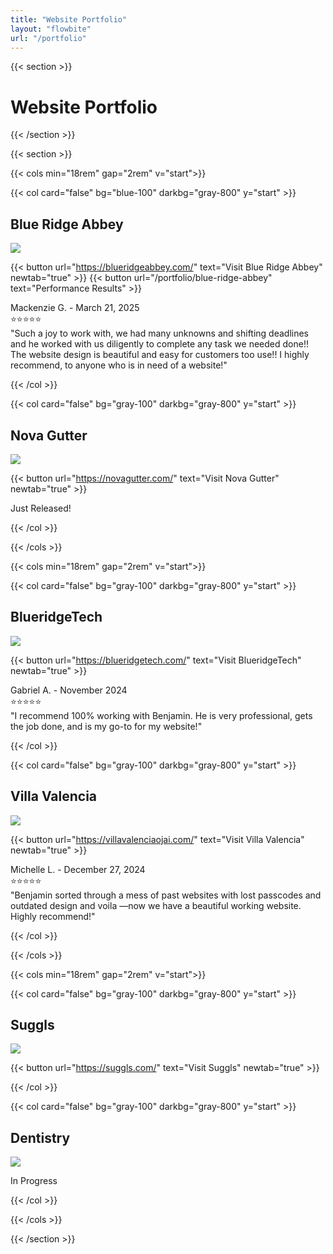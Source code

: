 ```yaml
---
title: "Website Portfolio"
layout: "flowbite"
url: "/portfolio"
---
```


{{< section >}}

# Website Portfolio

{{< /section >}}

{{< section >}}

{{< cols min="18rem" gap="2rem" v="start">}}

{{< col card="false" bg="blue-100" darkbg="gray-800" y="start" >}}

## Blue Ridge Abbey

![](../media/website-blue-ridge-abbey.avif)

{{< button url="https://blueridgeabbey.com/" text="Visit Blue Ridge Abbey" newtab="true" >}}
{{< button url="/portfolio/blue-ridge-abbey" text="Performance Results" >}}

Mackenzie G. - March 21, 2025 <br>
⭐️⭐️⭐️⭐️⭐️ <br>
"Such a joy to work with, we had many unknowns and shifting deadlines and he worked with us diligently to complete any task we needed done!!
The website design is beautiful and easy for customers too use!!
I highly recommend, to anyone who is in need of a website!"

{{< /col >}}

{{< col card="false" bg="gray-100" darkbg="gray-800" y="start" >}}

## Nova Gutter

![](../media/website-nova-gutter.avif)

{{< button url="https://novagutter.com/" text="Visit Nova Gutter" newtab="true" >}}

Just Released!

{{< /col >}}

{{< /cols >}}


{{< cols min="18rem" gap="2rem" v="start">}}

{{< col card="false" bg="gray-100" darkbg="gray-800" y="start" >}}

## BlueridgeTech

![](../media/website-blueridgetech.avif)

{{< button url="https://blueridgetech.com/" text="Visit BlueridgeTech" newtab="true" >}}

Gabriel A. - November 2024 <br>
⭐️⭐️⭐️⭐️⭐️ <br>
"I recommend 100% working with Benjamin. He is very professional, gets the job done, and is my go-to for my website!"

{{< /col >}}


{{< col card="false" bg="gray-100" darkbg="gray-800" y="start" >}}

## Villa Valencia

![](../media/website-villa-valencia.avif)

{{< button url="https://villavalenciaojai.com/" text="Visit Villa Valencia" newtab="true" >}}

Michelle L. - December 27, 2024 <br>
⭐️⭐️⭐️⭐️⭐️ <br>
"Benjamin sorted through a mess of past websites with lost passcodes and outdated design and voila —now we have a beautiful working website. Highly recommend!"

{{< /col >}}

{{< /cols >}}


{{< cols min="18rem" gap="2rem" v="start">}}

{{< col card="false" bg="gray-100" darkbg="gray-800" y="start" >}}

## Suggls

![](../media/website-suggls.avif)

{{< button url="https://suggls.com/" text="Visit Suggls" newtab="true" >}}

{{< /col >}}


{{< col card="false" bg="gray-100" darkbg="gray-800" y="start" >}}

## Dentistry

![](../media/website-rod-maxfield-dds.avif)

In Progress

{{< /col >}}

{{< /cols >}}




{{< /section >}}
